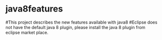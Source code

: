 # java8features
#This project describes the new features available with java8
#Eclipse does not have the default java 8 plugin, please install the java 8 plugin from eclipse market place.
